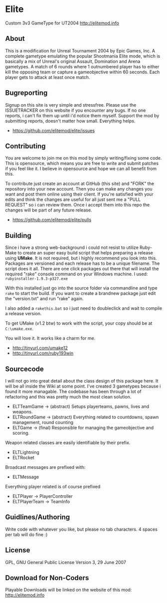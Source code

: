 Elite
=====

Custom 3v3 GameType for UT2004
http://elitemod.info

## About

This is a modification for Unreal Tournament 2004 by Epic Games, Inc. A complete gametype
emulating the popular Shootmania Elite mode, which is basically a mix of Unreal's original 
Assault, Domination and Arena gametypes. A match of 6 rounds where 1 outnumbered player has
to either kill the opposing team or capture a gameobjective within 60 seconds. Each player 
gets to attack at least once match. 


## Bugreporting

Signup on this site is very simple and stressfree. Please use the ISSUETRACKER on this website if 
you encounter any bugs. If no one reports, i can't fix them up until i'd notice them myself. Support
the mod by submitting reports, doesn't matter how small. Everything helps.

- https://github.com/elitemod/elite/issues

## Contributing

You are welcome to join me on this mod by simply writing/fixing some code. This is opensource, which
means you are free to write and submit patches if you feel like it. I believe in opensource and hope 
we can all benefit from this.

To contribute just create an account at GitHub (this site) and "FORK" the repository into your new 
account. Then you can make any changes you want and post them online using their client. If you're 
satisfied with your edits and think the changes are useful for all just sent me a "PULL REQUEST" so
i can review them. Once i accept them into this repo the changes will be part of any future release.

- https://github.com/elitemod/elite/pulls

## Building

Since i have a strong web-background i could not resist to utilize Ruby-Make to create an super easy 
build script that helps preparing a release using **UMake**. It is not required, but i highly recommend
you look into this. Packages are versioned and each release has to be a unique filename. The script does
it all. There are one click packages out there that will install the required "rake" console command on
your Windows machine. I used: ```rubyinstaller-1.9.3-p327.exe```

With this installed just go into the source folder via commandline and type ```rake``` to start the 
build. If you want to create a brandnew package just edit the "version.txt" and run "rake" again.

I also added a ```rakethis.bat``` so i just need to doubleclick and wait to compile a release version.

To get UMake (v1.2 btw) to work with the script, your copy should be at ```C:\umake.exe```.

You will love it. It works like a charm for me. 

- http://tinyurl.com/umake12
- http://tinyurl.com/ruby193win

## Sourcecode

I will not go into great detail about the class design of this package here. It will be all
inside the Wiki at some point. I've created 3 gametypes because i found it more managable. The codebase
has been through a lot of refactoring and this was pretty much the most clean solution.

- ELTTeamGame -> (abstract) Setups playerteams, pawns, lives and weapons. 
- ELTRoundGame -> (abstract) Everything related to countdowns, spawn management, round counting
- ELTGame -> (final) Responsible for managing the gameobjective and scoring. 

Weapon related classes are easily identifiable by their prefix. 

- ELTLightning
- ELTRocket

Broadcast messages are prefixed with:

- ELTMessage

Everything player related is of course prefixed 

- ELTPlayer -> PlayerController
- ELTPlayerTeam -> TeamInfo

## Guidlines/Authoring

Write code with whatever you like, but please no tab characters. 4 spaces per tab will do fine :)

## License

GPL, GNU General Public License
Version 3, 29 June 2007


## Download for Non-Coders

Playable Downloads will be linked on the website of this mod: 
http://elitemod.info

